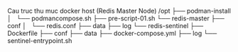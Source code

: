 Cau truc thu muc docker host (Redis Master Node)
/opt
├── podman-install
│   └── podmancompose.sh
├── pre-script-01.sh
└── redis-master
    ├── conf
    │   └── redis.conf
    ├── data
    ├── log
    └── redis-sentinel
        ├── Dockerfile
        ├── conf
        ├── data
        ├── docker-compose.yml
        ├── log
        └── sentinel-entrypoint.sh

